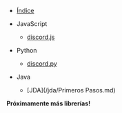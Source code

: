 * [Índice](/)

* JavaScript
  * [discord.js](/js/discord-js.md)

* Python
  * [discord.py](/py/discord-py.md)

* Java
  * [JDA](/jda/Primeros Pasos.md)

**Próximamente más librerías!**